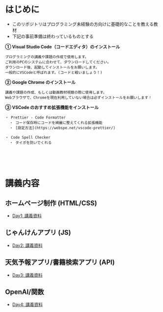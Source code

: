 # はじめに

- このリポジトリはプログラミング未経験の方向けに基礎的なことを教える教材
- 下記の事前準備は終わっているものとする

**① Visual Studio Code（コードエディタ）のインストール**

```
プログラミングの講義や課題の作成で使用します。
ご利用のPCのシステムに合わせて、ダウンロードしてください。
ダウンロード後、起動してインストールをお願いします。
一般的にVSCodeと呼ばれます。(コードと戦いましょう！)
```

**② Google Chrome のインストール**

```
講義や課題の作成、もしくは動画教材視聴の際に使用します。
Webブラウザで、Chromeを現在利用していない場合は必ずインストールをお願いします！
```

**③ VSCode のおすすめ拡張機能をインストール**

```
・ Prettier - Code Formatter
  ・ コード保存時にコードを綺麗に整えてくれる拡張機能
  ・ [設定方法](https://webspe.net/vscode-prettier/)

・ Code Spell Checker
  ・ タイポを防いでくれる
```

<br />
<br />
<br />

# 講義内容

## ホームページ制作 (HTML/CSS)

- [Day1: 講義資料](./day1/README.md)

## じゃんけんアプリ (JS)

- [Day2: 講義資料](./day2/README.md)

## 天気予報アプリ/書籍検索アプリ (API)

- [Day3: 講義資料](./day3/README.md)

## OpenAI/関数

- [Day4: 講義資料](./day4/README.md)
